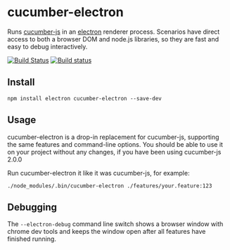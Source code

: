 # cucumber-electron

Runs [cucumber-js](https://github.com/cucumber/cucumber-js) in an [electron](https://github.com/electron/electron) renderer process. Scenarios have direct access to both a browser DOM and node.js libraries, so they are fast and easy to debug interactively.

[![Build Status](https://travis-ci.org/cucumber/cucumber-electron.svg?branch=master)](https://travis-ci.org/cucumber/cucumber-electron) [![Build status](https://ci.appveyor.com/api/projects/status/arac0g9l3uj476x3/branch/master?svg=true)](https://ci.appveyor.com/project/joshski/cucumber-electron/branch/master)

## Install

    npm install electron cucumber-electron --save-dev

## Usage

cucumber-electron is a drop-in replacement for cucumber-js, supporting the same
features and command-line options. You should be able to use it on your project
without any changes, if you have been using cucumber-js 2.0.0

Run cucumber-electron it like it was cucumber-js, for example:

    ./node_modules/.bin/cucumber-electron ./features/your.feature:123


## Debugging

The `--electron-debug` command line switch shows a browser window with chrome dev tools and keeps
the window open after all features have finished running.

